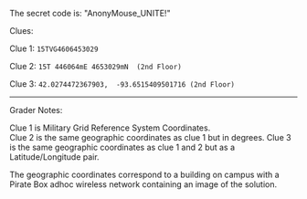 The secret code is: "AnonyMouse_UNITE!"

Clues: 

Clue 1: `15TVG4606453029`

Clue 2: `15T 446064mE 4653029mN  (2nd Floor)`

Clue 3: `42.0274472367903,  -93.6515409501716 (2nd Floor)`

------

Grader Notes: 

Clue 1 is Military Grid Reference System Coordinates.  
Clue 2 is the same geographic coordinates as clue 1 but in degrees.
Clue 3 is the same geographic coordinates as clue 1 and 2 but as a Latitude/Longitude pair.

The geographic coordinates correspond to a building on campus with a Pirate Box adhoc wireless network containing an image of the solution.